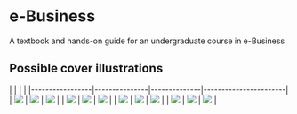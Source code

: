 # e-Business
A textbook and hands-on guide for an undergraduate course in e-Business

## Possible cover illustrations

|                  |               |             |
|-----------------|---------------|--------------|-----------------------|
| ![](cover1.jpg)      |  ![](cover2.jpg)       |    ![](cover3.jpg)       |
| ![](cover4.jpg)      |  ![](cover5.jpg)       |    ![](cover6.jpg)       |
| ![](cover7.jpg)      |  ![](cover8.jpg)       |    ![](cover7.jpg)       |
| ![](cover10.jpg)      |  ![](cover11.jpg)       |    ![](cover8.jpg)       |

